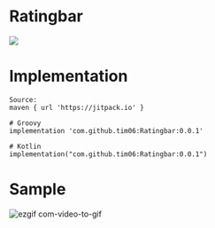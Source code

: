 # Ratingbar
[![](https://jitpack.io/v/tim06/Ratingbar.svg)](https://jitpack.io/#tim06/Ratingbar)

# Implementation
```
Source:
maven { url 'https://jitpack.io' }
  
# Groovy
implementation 'com.github.tim06:Ratingbar:0.0.1'

# Kotlin
implementation("com.github.tim06:Ratingbar:0.0.1")
```

# Sample
![ezgif com-video-to-gif](https://user-images.githubusercontent.com/9661497/217569453-1f321461-ac16-4b40-b967-1e8b3fb25d35.gif)
